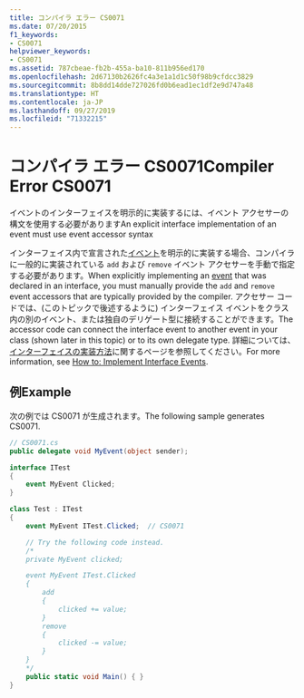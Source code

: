 ```yaml
---
title: コンパイラ エラー CS0071
ms.date: 07/20/2015
f1_keywords:
- CS0071
helpviewer_keywords:
- CS0071
ms.assetid: 787cbeae-fb2b-455a-ba10-811b956ed170
ms.openlocfilehash: 2d67130b2626fc4a3e1a1d1c50f98b9cfdcc3829
ms.sourcegitcommit: 8b8dd14dde727026fd0b6ead1ec1df2e9d747a48
ms.translationtype: HT
ms.contentlocale: ja-JP
ms.lasthandoff: 09/27/2019
ms.locfileid: "71332215"
---
```

# <a name="compiler-error-cs0071"></a><span data-ttu-id="4b9dd-102">コンパイラ エラー CS0071</span><span class="sxs-lookup"><span data-stu-id="4b9dd-102">Compiler Error CS0071</span></span>

<span data-ttu-id="4b9dd-103">イベントのインターフェイスを明示的に実装するには、イベント アクセサーの構文を使用する必要があります</span><span class="sxs-lookup"><span data-stu-id="4b9dd-103">An explicit interface implementation of an event must use event accessor syntax</span></span>

 <span data-ttu-id="4b9dd-104">インターフェイス内で宣言された[イベント](../keywords/event.md)を明示的に実装する場合、コンパイラに一般的に実装されている `add` および `remove` イベント アクセサーを手動で指定する必要があります。</span><span class="sxs-lookup"><span data-stu-id="4b9dd-104">When explicitly implementing an [event](../keywords/event.md) that was declared in an interface, you must manually provide the `add` and `remove` event accessors that are typically provided by the compiler.</span></span> <span data-ttu-id="4b9dd-105">アクセサー コードでは、(このトピックで後述するように) インターフェイス イベントをクラス内の別のイベント、または独自のデリゲート型に接続することができます。</span><span class="sxs-lookup"><span data-stu-id="4b9dd-105">The accessor code can connect the interface event to another event in your class (shown later in this topic) or to its own delegate type.</span></span> <span data-ttu-id="4b9dd-106">詳細については、[インターフェイスの実装方法](../../programming-guide/events/how-to-implement-interface-events.md)に関するページを参照してください。</span><span class="sxs-lookup"><span data-stu-id="4b9dd-106">For more information, see [How to: Implement Interface Events](../../programming-guide/events/how-to-implement-interface-events.md).</span></span>
  
## <a name="example"></a><span data-ttu-id="4b9dd-107">例</span><span class="sxs-lookup"><span data-stu-id="4b9dd-107">Example</span></span>

 <span data-ttu-id="4b9dd-108">次の例では CS0071 が生成されます。</span><span class="sxs-lookup"><span data-stu-id="4b9dd-108">The following sample generates CS0071.</span></span>

```csharp
// CS0071.cs
public delegate void MyEvent(object sender);

interface ITest
{
    event MyEvent Clicked;
}

class Test : ITest
{
    event MyEvent ITest.Clicked;  // CS0071

    // Try the following code instead.
    /*
    private MyEvent clicked;

    event MyEvent ITest.Clicked
    {
        add
        {
            clicked += value;
        }
        remove
        {
            clicked -= value;
        }
    }
    */
    public static void Main() { }
}
```
